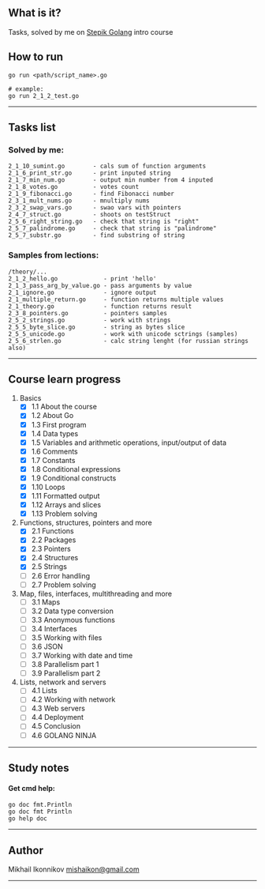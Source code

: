 ## What is it?
Tasks, solved by me on [Stepik Golang](https://stepik.org/course/54403/syllabus) intro course 

## How to run
```
go run <path/script_name>.go

# example:
go run 2_1_2_test.go
```

-------------------------

## Tasks list

### Solved by me:
```
2_1_10_sumint.go        - cals sum of function arguments
2_1_6_print_str.go      - print inputed string
2_1_7_min_num.go        - output min number from 4 inputed
2_1_8_votes.go          - votes count
2_1_9_fibonacci.go      - find Fibonacci number
2_3_1_mult_nums.go      - mnultiply nums
2_3_2_swap_vars.go      - swao vars with pointers
2_4_7_struct.go         - shoots on testStruct
2_5_6_right_string.go   - check that string is "right"
2_5_7_palindrome.go     - check that string is "palindrome"
2_5_7_substr.go         - find substring of string
```
### Samples from lections:
```
/theory/...
2_1_2_hello.go             - print 'hello'
2_1_3_pass_arg_by_value.go - pass arguments by value
2_1_ignore.go              - ignore output
2_1_multiple_return.go     - function returns multiple values
2_1_theory.go              - function returns result
2_3_8_pointers.go          - pointers samples
2_5_2_strings.go           - work with strings
2_5_5_byte_slice.go        - string as bytes slice
2_5_5_unicode.go           - work with unicode sctrings (samples)
2_5_6_strlen.go            - calc string lenght (for russian strings also)
```
-------------------------

## Course learn progress

1. Basics
    - [x] 1.1 About the course
    - [x] 1.2 About Go
    - [x] 1.3 First program
    - [x] 1.4 Data types
    - [x] 1.5 Variables and arithmetic operations, input/output of data
    - [x] 1.6 Comments
    - [x] 1.7 Constants
    - [x] 1.8 Conditional expressions
    - [x] 1.9 Conditional constructs
    - [x] 1.10 Loops
    - [x] 1.11 Formatted output
    - [x] 1.12 Arrays and slices
    - [x] 1.13 Problem solving

2. Functions, structures, pointers and more
    - [x] 2.1 Functions
    - [x] 2.2 Packages
    - [x] 2.3 Pointers
    - [x] 2.4 Structures
    - [x] 2.5 Strings
    - [ ] 2.6 Error handling
    - [ ] 2.7 Problem solving

3. Map, files, interfaces, multithreading and more
    - [ ] 3.1 Maps
    - [ ] 3.2 Data type conversion
    - [ ] 3.3 Anonymous functions
    - [ ] 3.4 Interfaces
    - [ ] 3.5 Working with files
    - [ ] 3.6 JSON
    - [ ] 3.7 Working with date and time
    - [ ] 3.8 Parallelism part 1
    - [ ] 3.9 Parallelism part 2

4. Lists, network and servers
    - [ ] 4.1 Lists
    - [ ] 4.2 Working with network
    - [ ] 4.3 Web servers
    - [ ] 4.4 Deployment
    - [ ] 4.5 Conclusion
    - [ ] 4.6 GOLANG NINJA

-------------------------

## Study notes

#### Get cmd help:
```
go doc fmt.Println
go doc fmt Println
go help doc
```

-------------------------

## Author
Mikhail Ikonnikov [<mishaikon@gmail.com>](mailto:mishaikon@gmail.com)

-------------------------
